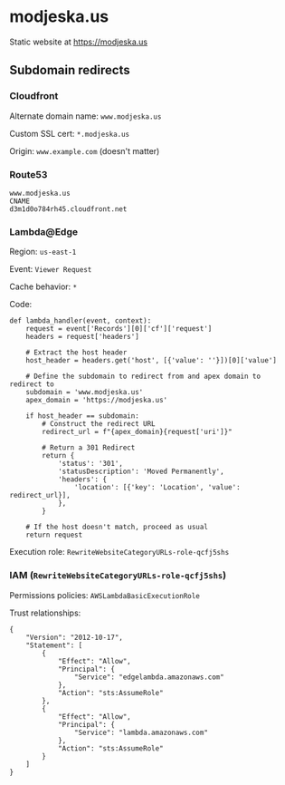 # modjeska.us
Static website at https://modjeska.us

## Subdomain redirects

### Cloudfront

Alternate domain name:
`www.modjeska.us`

Custom SSL cert:
`*.modjeska.us`

Origin:
`www.example.com` (doesn't matter)

### Route53

```
www.modjeska.us
CNAME
d3m1d0o784rh45.cloudfront.net
```

### Lambda@Edge

Region:
`us-east-1`

Event:
`Viewer Request`

Cache behavior:
`*`

Code:

```
def lambda_handler(event, context):
    request = event['Records'][0]['cf']['request']
    headers = request['headers']

    # Extract the host header
    host_header = headers.get('host', [{'value': ''}])[0]['value']

    # Define the subdomain to redirect from and apex domain to redirect to
    subdomain = 'www.modjeska.us'
    apex_domain = 'https://modjeska.us'

    if host_header == subdomain:
        # Construct the redirect URL
        redirect_url = f"{apex_domain}{request['uri']}"

        # Return a 301 Redirect
        return {
            'status': '301',
            'statusDescription': 'Moved Permanently',
            'headers': {
                'location': [{'key': 'Location', 'value': redirect_url}],
            },
        }

    # If the host doesn't match, proceed as usual
    return request
```

Execution role:
`RewriteWebsiteCategoryURLs-role-qcfj5shs`

### IAM (`RewriteWebsiteCategoryURLs-role-qcfj5shs`)

Permissions policies:
`AWSLambdaBasicExecutionRole`

Trust relationships:

```
{
    "Version": "2012-10-17",
    "Statement": [
        {
            "Effect": "Allow",
            "Principal": {
                "Service": "edgelambda.amazonaws.com"
            },
            "Action": "sts:AssumeRole"
        },
        {
            "Effect": "Allow",
            "Principal": {
                "Service": "lambda.amazonaws.com"
            },
            "Action": "sts:AssumeRole"
        }
    ]
}
```

